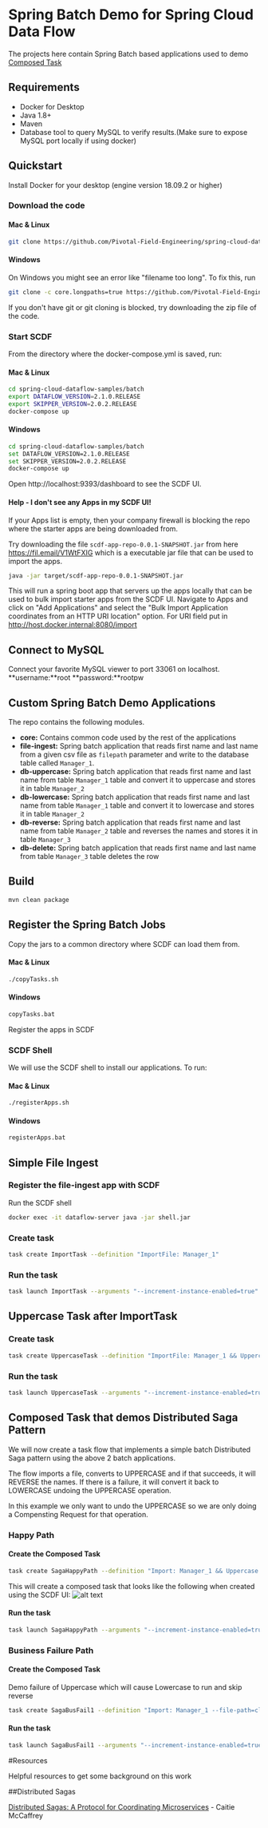 # Spring Batch Demo for Spring Cloud Data Flow

The projects here contain Spring Batch based applications used to demo [Composed Task](https://dataflow.spring.io/docs/batch-developer-guides/batch/data-flow-composed-task/)

## Requirements
- Docker for Desktop 
- Java 1.8+
- Maven
- Database tool to query MySQL to verify results.(Make sure to expose MySQL port locally if using docker)

## Quickstart

Install Docker for your desktop (engine version 18.09.2 or higher)


### Download the code
#### Mac & Linux
```bash
git clone https://github.com/Pivotal-Field-Engineering/spring-cloud-dataflow-samples.git
```

#### Windows
On Windows you might see an error like "filename too long". To fix this, run
```bash
git clone -c core.longpaths=true https://github.com/Pivotal-Field-Engineering/spring-cloud-dataflow-samples.git
```

If you don't have git or git cloning is blocked, try downloading the zip file of the code.

### Start SCDF
From the directory where the docker-compose.yml is saved, run:

#### Mac & Linux
```bash
cd spring-cloud-dataflow-samples/batch
export DATAFLOW_VERSION=2.1.0.RELEASE
export SKIPPER_VERSION=2.0.2.RELEASE
docker-compose up
```
#### Windows
```bash
cd spring-cloud-dataflow-samples/batch
set DATAFLOW_VERSION=2.1.0.RELEASE
set SKIPPER_VERSION=2.0.2.RELEASE
docker-compose up
```

Open http://localhost:9393/dashboard to see the SCDF UI.

#### Help - I don't see any Apps in my SCDF UI!
If your Apps list is empty, then your company firewall is blocking the repo where the starter apps are being downloaded from.

Try downloading the file `scdf-app-repo-0.0.1-SNAPSHOT.jar` from here https://fil.email/V1WtFXIG which is a executable jar file that can be used to import the apps.

```bash
java -jar target/scdf-app-repo-0.0.1-SNAPSHOT.jar
```
This will run a spring boot app that servers up the apps locally that can be used to bulk import starter apps from the SCDF UI.
Navigate to Apps and click on "Add Applications" and select the "Bulk Import Application coordinates from an HTTP URI location"
option. For URI field put in http://host.docker.internal:8080/import

## Connect to MySQL

Connect your favorite MySQL viewer to port 33061 on localhost. **username:**root **password:**rootpw

## Custom Spring Batch Demo Applications

The repo contains the following modules.

- **core:** Contains common code used by the rest of the applications
- **file-ingest:** Spring batch application that reads first name and last name from a given csv file as `filepath` parameter and write to the database table called `Manager_1`. 
- **db-uppercase:** Spring batch application that reads first name and last name from table `Manager_1` table and convert it to uppercase and stores it in table `Manager_2`
- **db-lowercase:** Spring batch application that reads first name and last name from table `Manager_1` table and convert it to lowercase and stores it in table `Manager_2`
- **db-reverse:** Spring batch application that reads first name and last name from table `Manager_2` table and reverses the names and stores it in table `Manager_3`
- **db-delete:** Spring batch application that reads first name and last name from table `Manager_3` table deletes the row

## Build

```bash
mvn clean package

```

## Register the Spring Batch Jobs

Copy the jars to a common directory where SCDF can load them from.

#### Mac & Linux
```bash
./copyTasks.sh 
```

#### Windows
```bash
copyTasks.bat 
```

Register the apps in SCDF

### SCDF Shell

We will use the SCDF shell to install our applications. To run:

#### Mac & Linux
```bash
./registerApps.sh 
```

#### Windows
```bash
registerApps.bat 
```

## Simple File Ingest

### Register the file-ingest app with SCDF

Run the SCDF shell
```bash
docker exec -it dataflow-server java -jar shell.jar
```

### Create task
```bash
task create ImportTask --definition "ImportFile: Manager_1"
```

### Run the task
```bash
task launch ImportTask --arguments "--increment-instance-enabled=true"
```

## Uppercase Task after ImportTask

### Create task
```bash
task create UppercaseTask --definition "ImportFile: Manager_1 && Uppercase: Manager_2"
```

### Run the task
```bash
task launch UppercaseTask --arguments "--increment-instance-enabled=true"
```

## Composed Task that demos Distributed Saga Pattern
We will now create a task flow that implements a simple batch Distributed Saga pattern using the above 2 batch applications.

The flow imports a file, converts to UPPERCASE and if that succeeds, it will REVERSE the names. If there is a failure, it will 
convert it back to LOWERCASE undoing the UPPERCASE operation.
   
In this example we only want to undo the UPPERCASE so we are only doing a Compensting Request for that operation.

### Happy Path  
#### Create the Composed Task 
```bash
task create SagaHappyPath --definition "Import: Manager_1 && Uppercase: Manager_2 'COMPLETED'->Reverse: Manager_3 '*'->Lowercase: Comp_Manager_2"
```

This will create a composed task that looks like the following when created using the SCDF UI:
![alt text](ComposedFlow.png)

#### Run the task
```bash
task launch SagaHappyPath --arguments "--increment-instance-enabled=true"
```

### Business Failure Path  
#### Create the Composed Task 
Demo failure of Uppercase which will cause Lowercase to run and skip reverse
```bash
task create SagaBusFail1 --definition "Import: Manager_1 --file-path=classpath:bf-names.csv && Uppercase: Manager_2 'COMPLETED'->Reverse: Manager_3 '*'->Lowercase: Comp_Manager_2"
```

#### Run the task
```bash
task launch SagaBusFail1 --arguments "--increment-instance-enabled=true"
```


#Resources

Helpful resources to get some background on this work

##Distributed Sagas

[Distributed Sagas: A Protocol for Coordinating Microservices](https://youtu.be/0UTOLRTwOX0) - Caitie McCaffrey 

